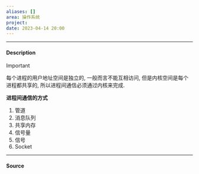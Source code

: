```yaml
---
aliases: []
area: 操作系统
project: 
date: 2023-04-14 20:00
---
```

---
#### Description
> [!important] 
> 每个进程的用户地址空间是独立的, 一般而言不能互相访问, 但是内核空间是每个进程都共享的, 所以进程间通信必须通过内核来完成.

**进程间通信的方式**
1. 管道
2. 消息队列
3. 共享内存
4. 信号量
5. 信号
6. Socket

---
#### Source
